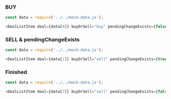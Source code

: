 ### BUY

```js
const data = require('../../mock-data.js');

<DealListItem deal={data[0]} buyOrSell="buy" pendingChangeExists={false} />;
```

### SELL & pendingChangeExists

```js
const data = require('../../mock-data.js');

<DealListItem deal={data[1]} buyOrSell="sell" pendingChangeExists={true} />;
```

### Finished

```js
const data = require('../../mock-data.js');

<DealListItem deal={data[2]} buyOrSell="sell" pendingChangeExists={false} />;
```
